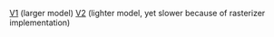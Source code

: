 [V1](https://softyoda.github.io/simple_viewer_web/V1/home.html) (larger model)
[V2](https://softyoda.github.io/simple_viewer_web/V2/home.html) (lighter model, yet slower because of rasterizer implementation)
